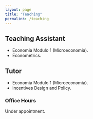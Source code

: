 ```yaml
---
layout: page
title: "Teaching"
permalink: /teaching
---
```


<link rel="stylesheet" href="/assets/css/override.css">

## Teaching Assistant
- Economia Modulo 1 (Microeconomia).
- Econometrics.

## Tutor
- Economia Modulo 1 (Microeconomia).
- Incentives Design and Policy.

### Office Hours
Under appointment.

<br>
<br>

<div class="fullbleed-banner"></div>
